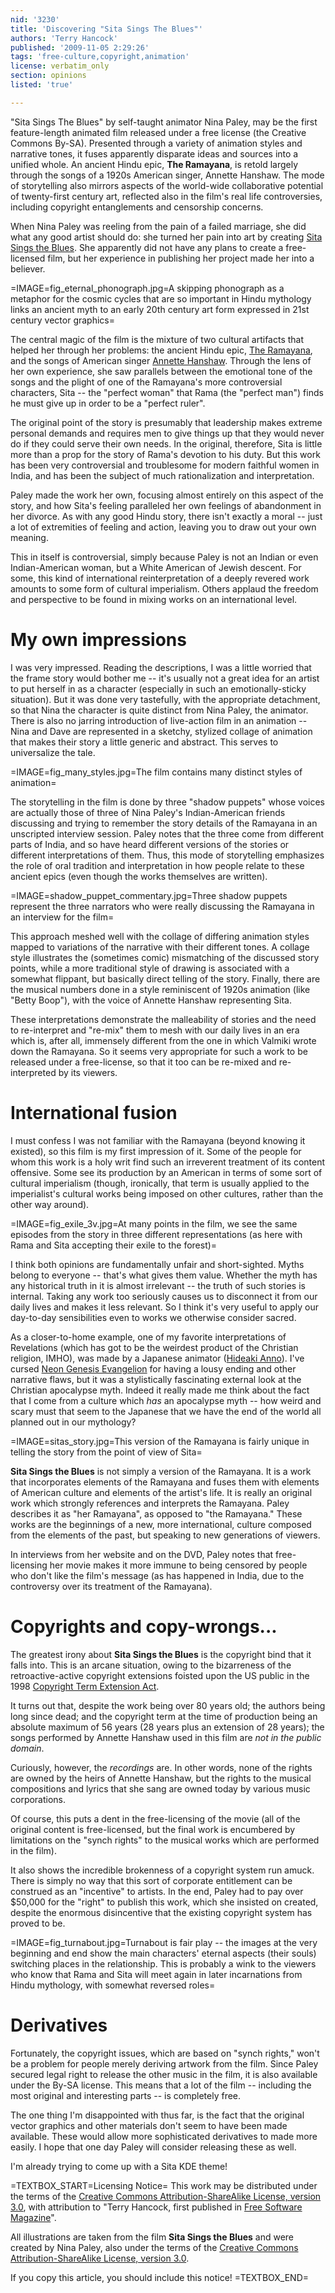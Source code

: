 ```yaml
---
nid: '3230'
title: 'Discovering "Sita Sings The Blues"'
authors: 'Terry Hancock'
published: '2009-11-05 2:29:26'
tags: 'free-culture,copyright,animation'
license: verbatim_only
section: opinions
listed: 'true'

---
```

<!--Discovering "Sita Sings The Blues"-->

"Sita Sings The Blues" by self-taught animator Nina Paley, may be the first feature-length animated film released under a free license (the Creative Commons By-SA). Presented through a variety of animation styles and narrative tones, it fuses apparently disparate ideas and sources into a unified whole. An ancient Hindu epic, **The Ramayana**, is retold largely through the songs of a 1920s American singer, Annette Hanshaw. The mode of storytelling also mirrors aspects of the world-wide collaborative potential of twenty-first century art, reflected also in the film's real life controversies, including copyright entanglements and censorship concerns.

<!--break-->

When Nina Paley was reeling from the pain of a failed marriage, she did what any good artist should do: she turned her pain into art by creating [Sita Sings the Blues](http://www.sitasingstheblues.com/). She apparently did not have any plans to create a free-licensed film, but her experience in publishing her project made her into a believer.

=IMAGE=fig_eternal_phonograph.jpg=A skipping phonograph as a metaphor for the cosmic cycles that are so important in Hindu mythology links an ancient myth to an early 20th century art form expressed in 21st century vector graphics=

The central magic of the film is the mixture of two cultural artifacts that helped her through her problems: the ancient Hindu epic, [The Ramayana](http://en.wikipedia.org/wiki/Ramayana), and the songs of American singer [Annette Hanshaw](http://en.wikipedia.org/wiki/Annette_Hanshaw). Through the lens of her own experience, she saw parallels between the emotional tone of the songs and the plight of one of the Ramayana's more controversial characters, Sita -- the "perfect woman" that Rama (the "perfect man") finds he must give up in order to be a "perfect ruler".

The original point of the story is presumably that leadership makes extreme personal demands and requires men to give things up that they would never do if they could serve their own needs. In the original, therefore, Sita is little more than a prop for the story of Rama's devotion to his duty. But this work has been very controversial and troublesome for modern faithful women in India, and has been the subject of much rationalization and interpretation.

Paley made the work her own, focusing almost entirely on this aspect of the story, and how Sita's feeling paralleled her own feelings of abandonment in her divorce. As with any good Hindu story, there isn't exactly a moral -- just a lot of extremities of feeling and action, leaving you to draw out your own meaning.

This in itself is controversial, simply because Paley is not an Indian or even Indian-American woman, but a White American of Jewish descent. For some, this kind of international reinterpretation of a deeply revered work amounts to some form of cultural imperialism. Others applaud the freedom and perspective to be found in mixing works on an international level.

# My own impressions

I was very impressed. Reading the descriptions, I was a little worried that the frame story would bother me -- it's usually not a great idea for an artist to put herself in as a character (especially in such an emotionally-sticky situation). But it was done very tastefully, with the appropriate detachment, so that Nina the character is quite distinct from Nina Paley, the animator. There is also no jarring introduction of live-action film in an animation -- Nina and Dave are represented in a sketchy, stylized collage of animation that makes their story a little generic and abstract. This serves to universalize the tale.

=IMAGE=fig_many_styles.jpg=The film contains many distinct styles of animation=

The storytelling in the film is done by three "shadow puppets" whose voices are actually those of three of Nina Paley's Indian-American friends discussing and trying to remember the story details of the Ramayana in an unscripted interview session. Paley notes that the three come from different parts of India, and so have heard different versions of the stories or different interpretations of them. Thus, this mode of storytelling emphasizes the role of oral tradition and interpretation in how people relate to these ancient epics (even though the works themselves are written).

=IMAGE=shadow_puppet_commentary.jpg=Three shadow puppets represent the three narrators who were really discussing the Ramayana in an interview for the film=

This approach meshed well with the collage of differing animation styles mapped to variations of the narrative with their different tones. A collage style illustrates the (sometimes comic) mismatching of the discussed story points, while a more traditional style of drawing is associated with a somewhat flippant, but basically direct telling of the story. Finally, there are the musical numbers done in a style reminiscent of 1920s animation (like "Betty Boop"), with the voice of Annette Hanshaw representing Sita.

These interpretations demonstrate the malleability of stories and the need to re-interpret and "re-mix" them to mesh with our daily lives in an era which is, after all, immensely different from the one in which Valmiki wrote down the Ramayana. So it seems very appropriate for such a work to be released under a free-license, so that it too can be re-mixed and re-interpreted by its viewers.

# International fusion

I must confess I was not familiar with the Ramayana (beyond knowing it existed), so this film is my first impression of it. Some of the people for whom this work is a holy writ find such an irreverent treatment of its content offensive. Some see its production by an American in terms of some sort of cultural imperialism (though, ironically, that term is usually applied to the imperialist's cultural works being imposed on other cultures, rather than the other way around).

=IMAGE=fig_exile_3v.jpg=At many points in the film, we see the same episodes from the story in three different representations (as here with Rama and Sita accepting their exile to the forest)=

I think both opinions are fundamentally unfair and short-sighted. Myths belong to everyone -- that's what gives them value. Whether the myth has any historical truth in it is almost irrelevant -- the truth of such stories is internal. Taking any work too seriously causes us to disconnect it from our daily lives and makes it less relevant. So I think it's very useful to apply our day-to-day sensibilities even to works we otherwise consider sacred.

As a closer-to-home example, one of my favorite interpretations of Revelations (which has got to be the weirdest product of the Christian religion, IMHO), was made by a Japanese animator ([Hideaki Anno](http://en.wikipedia.org/wiki/Hideaki_Anno)). I've cursed [Neon Genesis Evangelion](http://en.wikipedia.org/wiki/Neon_Genesis_Evangelion_(anime)) for having a lousy ending and other narrative flaws, but it was a stylistically fascinating external look at the Christian apocalypse myth. Indeed it really made me think about the fact that I come from a culture which _has_ an apocalypse myth -- how weird and scary must that seem to the Japanese that we have the end of the world all planned out in our mythology?

=IMAGE=sitas_story.jpg=This version of the Ramayana is fairly unique in telling the story from the point of view of Sita=

**Sita Sings the Blues** is not simply a version of the Ramayana. It is a work that incorporates elements of the Ramayana and fuses them with elements of American culture and elements of the artist's life. It is really an original work which strongly references and interprets the Ramayana. Paley describes it as "her Ramayana", as opposed to "the Ramayana." These works are the beginnings of a new, more international, culture composed from the elements of the past, but speaking to new generations of viewers.

In interviews from her website and on the DVD, Paley notes that free-licensing her movie makes it more immune to being censored by people who don't like the film's message (as has happened in India, due to the controversy over its treatment of the Ramayana).

# Copyrights and copy-wrongs...

The greatest irony about **Sita Sings the Blues** is the copyright bind that it falls into. This is an arcane situation, owing to the bizarreness of the retroactive-active copyright extensions foisted upon the US public in the 1998 [Copyright Term Extension Act](http://en.wikipedia.org/wiki/Copyright_Term_Extension_Act).

It turns out that, despite the work being over 80 years old; the authors being long since dead; and the copyright term at the time of production being an absolute maximum of 56 years (28 years plus an extension of 28 years); the songs performed by Annette Hanshaw used in this film are _not in the public domain_.

Curiously, however, the _recordings_ are. In other words, none of the rights are owned by the heirs of Annette Hanshaw, but the rights to the musical compositions and lyrics that she sang are owned today by various music corporations.

Of course, this puts a dent in the free-licensing of the movie (all of the original content is free-licensed, but the final work is encumbered by limitations on the "synch rights" to the musical works which are performed in the film).

It also shows the incredible brokenness of a copyright system run amuck. There is simply no way that this sort of corporate entitlement can be construed as an "incentive" to artists. In the end, Paley had to pay over $50,000 for the "right" to publish this work, which she insisted on created, despite the enormous disincentive that the existing copyright system has proved to be.

=IMAGE=fig_turnabout.jpg=Turnabout is fair play -- the images at the very beginning and end show the main characters' eternal aspects (their souls) switching places in the relationship. This is probably a wink to the viewers who know that Rama and Sita will meet again in later incarnations from Hindu mythology, with somewhat reversed roles=

# Derivatives

Fortunately, the copyright issues, which are based on "synch rights," won't be a problem for people merely deriving artwork from the film. Since Paley secured legal right to release the other music in the film, it is also available under the By-SA license. This means that a lot of the film -- including the most original and interesting parts -- is completely free.

The one thing I'm disappointed with thus far, is the fact that the original vector graphics and other materials don't seem to have been made available. These would allow more sophisticated derivatives to made more easily. I hope that one day Paley will consider releasing these as well.

I'm already trying to come up with a Sita KDE theme!

=TEXTBOX_START=Licensing Notice=
This work may be distributed under the terms of the [Creative Commons Attribution-ShareAlike License, version 3.0](http://creativecommons.org/licenses/by-sa/3.0), with attribution to "Terry Hancock, first published in [Free Software Magazine](http://www.freesoftwaremagazine.com)".

All illustrations are taken from the film **Sita Sings the Blues** and were created by Nina Paley, also under the terms of the [Creative Commons Attribution-ShareAlike License, version 3.0](http://creativecommons.org/licenses/by-sa/3.0).

If you copy this article, you should include this notice!
=TEXTBOX_END=

